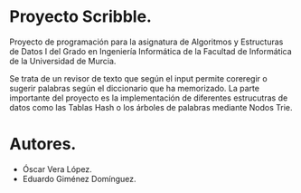 # Proyecto Scribble.

Proyecto de programación para la asignatura de Algoritmos y Estructuras de 
Datos I del Grado en Ingeniería Informática de la Facultad de Informática de la 
Universidad de Murcia.

Se trata de un revisor de texto que según el input permite coreregir o 
sugerir palabras según el diccionario que ha memorizado. La parte importante del
proyecto es la implementación de diferentes estrucutras de datos como las Tablas
Hash o los árboles de palabras mediante Nodos Trie.

# Autores.

- Óscar Vera López.
- Eduardo Giménez Domínguez.
